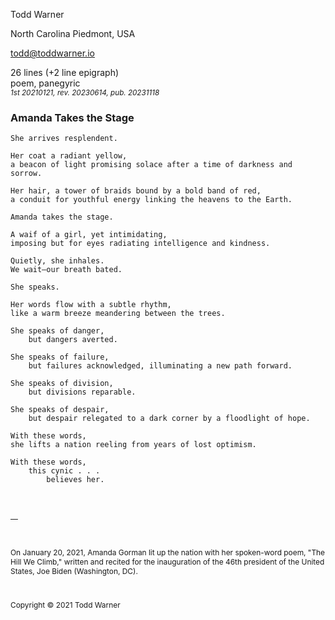 <!--
Amanda Takes the Stage, a poem

Written as reaction to poet Amanda Gorman's inaugural (Joe Biden, 2021-01-20)
recitation of "The Hill We Climb."

Copyright © 2021 Todd Warner

I customized this with a prose "scene" at the end that serves as a epilogue-ish
epigraph. Usually, I would put something like that in the title header of the
poem, but I wanted the context of the poem to be delayed for the reader.

Customizations:
- squashed the line spacing so that the ending epigraph is single spaced
  'normal'. Since there is no paragraph spacing, we had to add a couple
  &ZeroWidthSpace; lines in there to space things out manually. Maybe someday
  I will have a switch set up to do this more automatically.
- Turned off indenting 'no-indent' and page-breaking 'no-break' for the scene.
- Added space between the poem and the epigraph with a .5in margin just to give
  it some air.

Drafted 2021-01-21
Published 2023-11-18 — County Lines, a Literary Journal, volume 11, 2024
-->

<style>
    @import url("https://toddwarner.io/pub/css/manuscript-css/manuscript-5.0.css");
    /*
    @import url("../manuscript-5.0.css");
    @import url("../../manuscript-5.0.css");
    */
    :root {	--m-line-spacing: normal; }
    .m-scene {
        font-size: 85%;
        margin-block-start: .5in;
        line-height: normal; /* redundant (see :root) but left as an example */
    }
</style>

<div id="vpage" class="dark yellow">
<article id="manuscript" class="poetry">

<section class="m-poem">

<div class="m-contact">

Todd Warner

North Carolina Piedmont, USA

todd@toddwarner.io

</div>
<div class="m-count">

26 lines (+2 line epigraph)  
poem, panegyric  
<small>_1st 20210121, rev. 20230614, pub. 20231118_</small>

</div>

<div class="m-title">

# Amanda Takes the Stage

</div>


```
She arrives resplendent.

Her coat a radiant yellow,
a beacon of light promising solace after a time of darkness and sorrow.

Her hair, a tower of braids bound by a bold band of red,
a conduit for youthful energy linking the heavens to the Earth.
```

```
Amanda takes the stage.

A waif of a girl, yet intimidating,
imposing but for eyes radiating intelligence and kindness.

Quietly, she inhales.
We wait—our breath bated.
```

```
She speaks.

Her words flow with a subtle rhythm,
like a warm breeze meandering between the trees.

She speaks of danger,
    but dangers averted.

She speaks of failure,
    but failures acknowledged, illuminating a new path forward.

She speaks of division,
    but divisions reparable.

She speaks of despair,
    but despair relegated to a dark corner by a floodlight of hope.
```

```
With these words,
she lifts a nation reeling from years of lost optimism.

With these words,
    this cynic . . .
        believes her.
```


</section>
<section class="m-scene no-indent no-break">

—

&ZeroWidthSpace;

On January 20, 2021, Amanda Gorman lit up the nation with her spoken-word poem,
"The Hill We Climb," written and recited for the inauguration of the 46th
president of the United States, Joe Biden (Washington, DC).

&ZeroWidthSpace;

Copyright © 2021 Todd Warner

</section>
</article></div>

